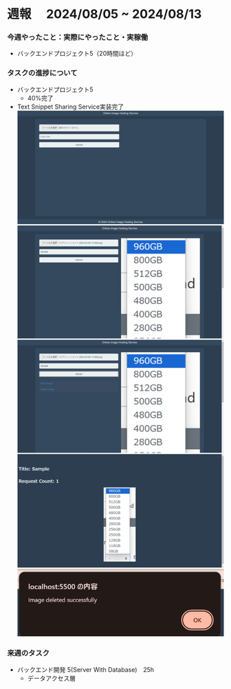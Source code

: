 # 週報　 2024/08/05 ~ 2024/08/13

### 今週やったこと：実際にやったこと・実稼働

- バックエンドプロジェクト5（20時間ほど）

### タスクの進捗について

- バックエンドプロジェクト5 
  - 40%完了
- Text Snippet Sharing Service実装完了
![alt text](image.png)
![alt text](image-1.png)
![alt text](image-2.png)  
![alt text](image-3.png)
![alt text](image-4.png)

### 来週のタスク

- バックエンド開発 5(Server With Database)　25h
  - データアクセス層